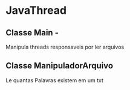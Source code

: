 # JavaThread

## Classe Main -
Manipula threads responsaveis por ler arquivos

## Classe ManipuladorArquivo
Le quantas Palavras existem em um txt

